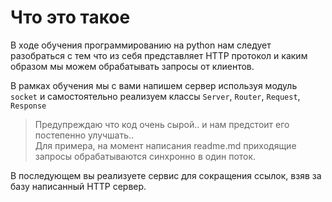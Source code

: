# Что это такое

В ходе обучения программированию на python нам следует разобраться с тем что из себя представляет HTTP протокол и каким образом мы можем обрабатывать запросы от клиентов.

В рамках обучения мы с вами напишем сервер используя модуль `socket` и самостоятельно реализуем классы `Server`, `Router`, `Request`, `Response`

> Предупреждаю что код очень сырой.. и нам предстоит его постепенно улучшать..  
> Для примера, на момент написания readme.md приходящие запросы обрабатываются синхронно в один поток.

В последующем вы реализуете сервис для сокращения ссылок, взяв за базу написанный HTTP сервер.